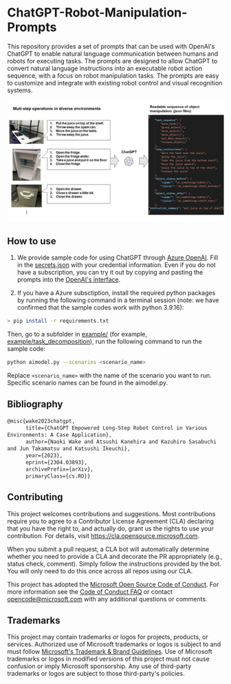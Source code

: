 # ChatGPT-Robot-Manipulation-Prompts

This repository provides a set of prompts that can be used with OpenAI's ChatGPT to enable natural language communication between humans and robots for executing tasks. The prompts are designed to allow ChatGPT to convert natural language instructions into an executable robot action sequence, with a focus on robot manipulation tasks. The prompts are easy to customize and integrate with existing robot control and visual recognition systems.


![overview](./img/overview.jpg)
## How to use
1. We provide sample code for using ChatGPT through [Azure OpenAI](https://learn.microsoft.com/en-us/azure/cognitive-services/openai/overview). Fill in the [secrets.json](./secrets.json) with your credential information. Even if you do not have a subscription, you can try it out by copying and pasting the prompts into the [OpenAI's interface](https://chat.openai.com/).

2. If you have a Azure subsctiption, install the required python packages by running the following command in a terminal session (note: we have confirmed that the sample codes work with python 3.9.16):
```bash
> pip install -r requirements.txt
```
Then, go to a subfolder in [example/](./examples) (for example, [example/task_decomposition](./examples/task_decomposition)), run the following command to run the sample code:
```bash
python aimodel.py --scenarios <scenario_name>
```
Replace `<scenario_name>` with the name of the scenario you want to run. Specific scenario names can be found in the aimodel.py.

## Bibliography
```
@misc{wake2023chatgpt,
      title={ChatGPT Empowered Long-Step Robot Control in Various Environments: A Case Application}, 
      author={Naoki Wake and Atsushi Kanehira and Kazuhiro Sasabuchi and Jun Takamatsu and Katsushi Ikeuchi},
      year={2023},
      eprint={2304.03893},
      archivePrefix={arXiv},
      primaryClass={cs.RO}}
```

## Contributing

This project welcomes contributions and suggestions.  Most contributions require you to agree to a
Contributor License Agreement (CLA) declaring that you have the right to, and actually do, grant us
the rights to use your contribution. For details, visit https://cla.opensource.microsoft.com.

When you submit a pull request, a CLA bot will automatically determine whether you need to provide
a CLA and decorate the PR appropriately (e.g., status check, comment). Simply follow the instructions
provided by the bot. You will only need to do this once across all repos using our CLA.

This project has adopted the [Microsoft Open Source Code of Conduct](https://opensource.microsoft.com/codeofconduct/).
For more information see the [Code of Conduct FAQ](https://opensource.microsoft.com/codeofconduct/faq/) or
contact [opencode@microsoft.com](mailto:opencode@microsoft.com) with any additional questions or comments.

## Trademarks

This project may contain trademarks or logos for projects, products, or services. Authorized use of Microsoft 
trademarks or logos is subject to and must follow 
[Microsoft's Trademark & Brand Guidelines](https://www.microsoft.com/en-us/legal/intellectualproperty/trademarks/usage/general).
Use of Microsoft trademarks or logos in modified versions of this project must not cause confusion or imply Microsoft sponsorship.
Any use of third-party trademarks or logos are subject to those third-party's policies.

